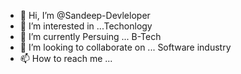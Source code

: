 - 👋 Hi, I’m @Sandeep-Devleloper
- 👀 I’m interested in ...Techonlogy
- 🌱 I’m currently Persuing ... B-Tech
- 💞️ I’m looking to collaborate on ... Software industry
- 📫 How to reach me ... 

<!---
Sandeep-Devleloper/Sandeep-Devleloper is a ✨ special ✨ repository because its `README.md` (this file) appears on your GitHub profile.
You can click the Preview link to take a look at your changes.
--->
